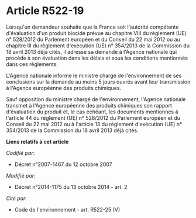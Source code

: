 # Article R522-19

Lorsqu'un demandeur souhaite que la France soit l'autorité compétente d'évaluation d'un produit biocide prévue au chapitre
VIII du règlement (UE) n° 528/2012 du Parlement européen et du Conseil du 22 mai 2012 ou au chapitre III du règlement
d'exécution (UE) n° 354/2013 de la Commission du 18 avril 2013 déjà cités, il adresse sa demande à l'Agence nationale qui
procède à son évaluation dans les délais et sous les conditions mentionnés dans ces règlements. 

L'Agence nationale informe le ministre chargé de l'environnement de ses conclusions sur la demande au moins 5 jours ouvrés
avant leur transmission à l'Agence européenne des produits chimiques. 

Sauf opposition du ministre chargé de l'environnement, l'Agence nationale transmet à l'Agence européenne des produits
chimiques son rapport d'évaluation du produit et, le cas échéant, les documents mentionnés à l'article 44 du règlement (UE)
n° 528/2012 du Parlement européen et du Conseil du 22 mai 2012 ou à l'article 13 du règlement d'exécution (UE) n° 354/2013 de
la Commission du 18 avril 2013 déjà cités.

**Liens relatifs à cet article**

_Codifié par_:

  - Décret n°2007-1467 du 12 octobre 2007

_Modifié par_:

  - Décret n°2014-1175 du 13 octobre 2014 - art. 2

_Cité par_:

  - Code de l'environnement - art. R522-25 (V)
